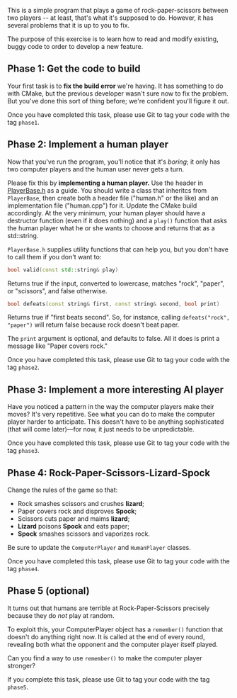 This is a simple program that plays a game of rock-paper-scissors between two
players -- at least, that's what it's supposed to do.  However, it has several
problems that it is up to you to fix.

The purpose of this exercise is to learn how to read and modify existing,
buggy code to order to develop a new feature.

## Phase 1: Get the code to build

Your first task is to **fix the build error** we're having.  It has something to
do with CMake, but the previous developer wasn't sure now to fix the problem.
But you've done this sort of thing before; we're confident you'll figure it
out.

Once you have completed this task, please use Git to tag your code with the
tag `phase1`.

## Phase 2: Implement a human player

Now that you've run the program, you'll notice that it's _boring_; it only has
two computer players and the human user never gets a turn.

Please fix this by **implementing a human player.** Use the header in
[PlayerBase.h](/robotics/rock-paper-scissors-exercise/include/PlayerBase.h) as a guide.  You should write a class that inheritcs from `PlayerBase`, then create both a header file ("human.h" or
the like) and an implementation file ("human.cpp") for it.  Update the CMake build
accordingly.  At the very minimum, your human player should have a destructor
function (even if it does nothing) and a `play()` function that asks the human
player what he or she wants to choose and returns that as a std::string.

`PlayerBase.h` supplies utility functions that can help
you, but you don't have to call them if you don't want to:

```C++
bool valid(const std::string& play)
```

Returns true if the input, converted to lowercase, matches "rock", "paper",
or "scissors", and false otherwise.

```C++
bool defeats(const string& first, const string& second, bool print)
```

Returns true if "first beats second".  So, for instance, calling
`defeats("rock", "paper")` will return false because rock doesn't beat
paper.

The `print` argument is optional, and defaults to false.  All it does is
print a message like "Paper covers rock."

Once you have completed this task, please use Git to tag your code with the
tag `phase2`.


## Phase 3: Implement a more interesting AI player

Have you noticed a pattern in the way the computer players make their moves?
It's very repetitive.  See what you can do to make the computer player harder to anticipate.  This doesn't have to be anything sophisticated (that will come later)&mdash;for now, it just needs to be unpredictable.

Once you have completed this task, please use Git to tag your code with the
tag `phase3`.

## Phase 4: Rock-Paper-Scissors-Lizard-Spock

Change the rules of the game so that:

* Rock smashes scissors and crushes **lizard**;
* Paper covers rock and disproves **Spock**;
* Scissors cuts paper and maims **lizard**;
* **Lizard** poisons **Spock** and eats paper;
* **Spock** smashes scissors and vaporizes rock.

Be sure to update the `ComputerPlayer` and `HumanPlayer` classes.

Once you have completed this task, please use Git to tag your code with the
tag `phase4`.

## Phase 5 (optional)

It turns out that humans are terrible at Rock-Paper-Scissors precisely because
they do *not* play at random.

To exploit this, your ComputerPlayer object has a `remember()` function that doesn't do anything
right now.  It is called at the end of every round, revealing both what the
opponent and the computer player itself played.

Can you find a way to use `remember()` to make the computer player stronger?

If you complete this task, please use Git to tag your code with the tag
`phase5`.

